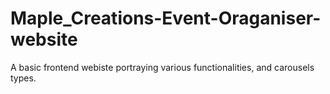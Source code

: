 # Maple_Creations-Event-Oraganiser-website
A basic frontend webiste portraying various functionalities, and carousels types. 
